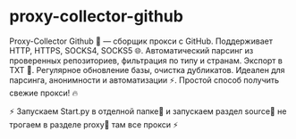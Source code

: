 # proxy-collector-github
Proxy-Сollector Github 🚀 — сборщик прокси с GitHub. 
Поддерживает HTTP, HTTPS, SOCKS4, SOCKS5 🌐. 
Автоматический парсинг из проверенных репозиториев, фильтрация по типу и странам. 
Экспорт в TXT 📁. 
Регулярное обновление базы, очистка дубликатов. Идеален для парсинга, анонимности и автоматизации ⚡. 
Простой способ получить свежие прокси! 🔥

⚡ Запускаем Start.py в отделной папке📁 и запускаем раздел source📁 не трогаем в разделе proxy📁 там все прокси ⚡
